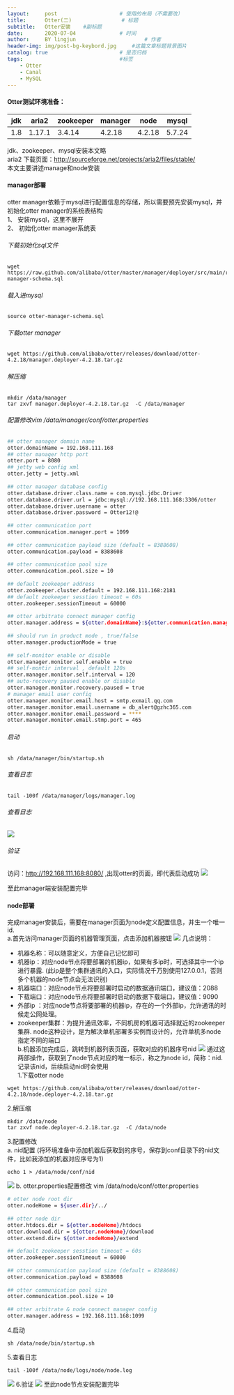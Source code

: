 ```yaml
---
layout:     post   				    # 使用的布局（不需要改）
title:      Otter(二) 				# 标题 
subtitle:   Otter安装    #副标题
date:       2020-07-04 				# 时间
author:     BY lingjun						# 作者
header-img: img/post-bg-keybord.jpg 	#这篇文章标题背景图片
catalog: true 						# 是否归档
tags:								#标签
    - Otter
    - Canal
    - MySQL
---
```


#### Otter测试环境准备：

|jdk|aria2|zookeeper|manager|node|mysql|
|--|--|--|--|--|--|
|1.8|1.17.1|3.4.14|4.2.18|4.2.18|5.7.24|

jdk、zookeeper、mysql安装本文略<br />
aria2 下载页面：<http://sourceforge.net/projects/aria2/files/stable/> <br />
本文主要讲述manage和node安装

#### manager部署
otter manager依赖于mysql进行配置信息的存储，所以需要预先安装mysql，并初始化otter manager的系统表结构<br />
1、 安装mysql，这里不展开<br />
2、 初始化otter manager系统表
###### 下载初始化sql文件
```
wget https://raw.github.com/alibaba/otter/master/manager/deployer/src/main/resources/sql/otter-manager-schema.sql
```
###### 载入进mysql
```
source otter-manager-schema.sql
```
###### 下载otter manager
```
wget https://github.com/alibaba/otter/releases/download/otter-4.2.18/manager.deployer-4.2.18.tar.gz
```
###### 解压缩
```
mkdir /data/manager
tar zxvf manager.deployer-4.2.18.tar.gz  -C /data/manager
```
###### 配置修改vim /data/manager/conf/otter.properties
```bash
## otter manager domain name
otter.domainName = 192.168.111.168
## otter manager http port
otter.port = 8080
## jetty web config xml
otter.jetty = jetty.xml
 
## otter manager database config
otter.database.driver.class.name = com.mysql.jdbc.Driver
otter.database.driver.url = jdbc:mysql://192.168.111.168:3306/otter
otter.database.driver.username = otter
otter.database.driver.password = Otter12!@
 
## otter communication port
otter.communication.manager.port = 1099
 
## otter communication payload size (default = 8388608)
otter.communication.payload = 8388608
 
## otter communication pool size
otter.communication.pool.size = 10
 
## default zookeeper address
otter.zookeeper.cluster.default = 192.168.111.168:2181
## default zookeeper sesstion timeout = 60s
otter.zookeeper.sessionTimeout = 60000
 
## otter arbitrate connect manager config
otter.manager.address = ${otter.domainName}:${otter.communication.manager.port}
 
## should run in product mode , true/false
otter.manager.productionMode = true
 
## self-monitor enable or disable
otter.manager.monitor.self.enable = true
## self-montir interval , default 120s
otter.manager.monitor.self.interval = 120
## auto-recovery paused enable or disable
otter.manager.monitor.recovery.paused = true
# manager email user config
otter.manager.monitor.email.host = smtp.exmail.qq.com
otter.manager.monitor.email.username = db_alert@gzhc365.com
otter.manager.monitor.email.password = ****
otter.manager.monitor.email.stmp.port = 465
```

###### 启动
``` 
sh /data/manager/bin/startup.sh
```
###### 查看日志
```
tail -100f /data/manager/logs/manager.log
```
###### 查看日志
![](https://i.loli.net/2020/09/23/UGtmyVOnviPK4o8.png)
###### 验证
访问：http://192.168.111.168:8080/  ,出现otter的页面，即代表启动成功
![](https://i.loli.net/2020/09/23/MlfR4Jm2HvSguCG.png)

至此manager端安装配置完毕

#### node部署
完成manager安装后，需要在manager页面为node定义配置信息，并生一个唯一id.<br />
a.首先访问manager页面的机器管理页面，点击添加机器按钮
![](https://i.loli.net/2020/09/23/6UIt8forXlBNZ4j.png)
几点说明：
- 机器名称：可以随意定义，方便自己记忆即可
- 机器ip：对应node节点将要部署的机器ip，如果有多ip时，可选择其中一个ip进行暴露. (此ip是整个集群通讯的入口，实际情况千万别使用127.0.0.1，否则多个机器的node节点会无法识别)
- 机器端口：对应node节点将要部署时启动的数据通讯端口，建议值：2088
- 下载端口：对应node节点将要部署时启动的数据下载端口，建议值：9090
- 外部ip ：对应node节点将要部署的机器ip，存在的一个外部ip，允许通讯的时候走公网处理。
- zookeeper集群：为提升通讯效率，不同机房的机器可选择就近的zookeeper集群.
node这种设计，是为解决单机部署多实例而设计的，允许单机多node指定不同的端口<br />
b.机器添加完成后，跳转到机器列表页面，获取对应的机器序号nid
![](https://i.loli.net/2020/09/23/J52fXsjQUAG6HDk.png)
通过这两部操作，获取到了node节点对应的唯一标示，称之为node id，简称：nid. 记录该nid，后续启动nid时会使用<br />
1.下载otter node
```
wget https://github.com/alibaba/otter/releases/download/otter-4.2.18/node.deployer-4.2.18.tar.gz
```
2.解压缩
```
mkdir /data/node
tar zxvf node.deployer-4.2.18.tar.gz  -C /data/node
```
3.配置修改 <br />
a. nid配置 (将环境准备中添加机器后获取到的序号，保存到conf目录下的nid文件，比如我添加的机器对应序号为1)
```
echo 1 > /data/node/conf/nid
```
![](https://i.loli.net/2020/09/23/RjJpybO2lxrDtoK.png)
b. otter.properties配置修改 vim /data/node/conf/otter.properties
```bash
# otter node root dir
otter.nodeHome = ${user.dir}/../
 
## otter node dir
otter.htdocs.dir = ${otter.nodeHome}/htdocs
otter.download.dir = ${otter.nodeHome}/download
otter.extend.dir= ${otter.nodeHome}/extend
 
## default zookeeper sesstion timeout = 60s
otter.zookeeper.sessionTimeout = 60000
 
## otter communication payload size (default = 8388608)
otter.communication.payload = 8388608
 
## otter communication pool size
otter.communication.pool.size = 10
 
## otter arbitrate & node connect manager config
otter.manager.address = 192.168.111.168:1099
```
4.启动
```
sh /data/node/bin/startup.sh
```
5.查看日志
```
tail -100f /data/node/logs/node/node.log
```
![](https://i.loli.net/2020/09/23/boSWUBTzxtQJPMI.png)
6.验证
![](https://i.loli.net/2020/09/23/Etkafrmwc1blos2.png)
至此node节点安装配置完毕